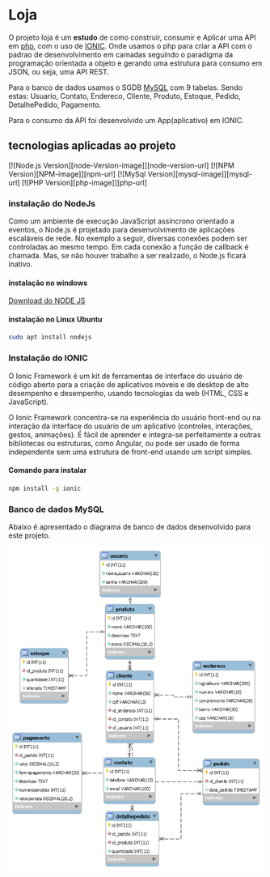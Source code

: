 # Loja

O projeto loja é um __estudo__ de como construir, consumir e
Aplicar uma API em [php](https://www.php.net/), com o uso de [IONIC](https://ionicframework.com/). Onde usamos o php
para criar a API com o padrao de desenvolvimento em camadas
seguindo o paradigma da programação orientada a objeto e
gerando uma estrutura para consumo em JSON, ou seja, uma API
REST.

Para o banco de dados usamos o SGDB [MySQL](https://www.mysql.com/) com 9 tabelas. Sendo
estas: Usuario, Contato, Endereco, Cliente, Produto, Estoque,
Pedido, DetalhePedido, Pagamento.

Para o consumo da API foi desenvolvido um App(aplicativo) em
IONIC.

## tecnologias aplicadas ao projeto
[![Node.js Version][node-Version-image]][node-version-url]
[![NPM Version][NPM-image]][npm-url]
[![MySql Version][mysql-image]][mysql-url]
[![PHP Version][php-image]][php-url]

### instalação do NodeJs
Como um ambiente de execução JavaScript assíncrono orientado a eventos, o Node.js é projetado para desenvolvimento de aplicações escaláveis de rede. No exemplo a seguir, diversas conexões podem ser controladas ao mesmo tempo. Em cada conexão a função de callback é chamada. Mas, se não houver trabalho a ser realizado, o Node.js ficará inativo.

#### instalação no windows
[Download do NODE JS](https://nodejs.org/pt-br/download/)

#### instalação no Linux Ubuntu
```bash
sudo apt install nodejs
```
### Instalação do IONIC
O Ionic Framework é um kit de ferramentas de interface do usuário de código aberto para a criação de aplicativos móveis e de desktop de alto desempenho e desempenho, usando tecnologias da web (HTML, CSS e JavaScript).

O Ionic Framework concentra-se na experiência do usuário front-end ou na interação da interface do usuário de um aplicativo (controles, interações, gestos, animações). É fácil de aprender e integra-se perfeitamente a outras bibliotecas ou estruturas, como Angular, ou pode ser usado de forma independente sem uma estrutura de front-end usando um script simples.

#### Comando para instalar
```bash
npm install -g ionic
```


### Banco de dados MySQL
Abaixo é apresentado o diagrama de banco de dados desenvolvido
para este projeto.

![](db/img/diagramabanco.png)